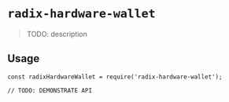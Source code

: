# `radix-hardware-wallet`

> TODO: description

## Usage

```
const radixHardwareWallet = require('radix-hardware-wallet');

// TODO: DEMONSTRATE API
```
